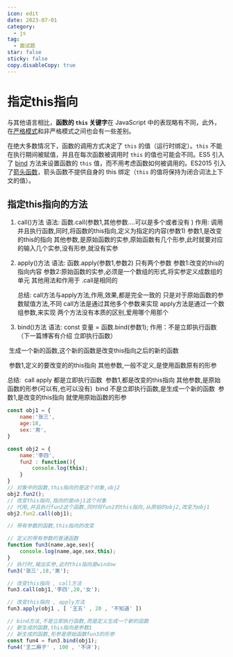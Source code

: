```yaml
---
icon: edit
date: 2023-07-01
category:
  - js
tag:
  - 面试题
star: false
sticky: false
copy.disableCopy: true
---
```


#  指定this指向

与其他语言相比，**函数的 `this` 关键字**在 JavaScript 中的表现略有不同，此外，在[严格模式](https://developer.mozilla.org/zh-CN/docs/Web/JavaScript/Reference/Strict_mode)和非严格模式之间也会有一些差别。

在绝大多数情况下，函数的调用方式决定了 `this` 的值（运行时绑定）。`this` 不能在执行期间被赋值，并且在每次函数被调用时 `this` 的值也可能会不同。ES5 引入了 [bind](https://developer.mozilla.org/zh-CN/docs/Web/JavaScript/Reference/Global_Objects/Function/bind) 方法来设置函数的 `this` 值，而不用考虑函数如何被调用的。ES2015 引入了[箭头函数](https://developer.mozilla.org/zh-CN/docs/Web/JavaScript/Reference/Functions/Arrow_functions)，箭头函数不提供自身的 this 绑定（`this` 的值将保持为闭合词法上下文的值）。<!-- more -->

## 指定this指向的方法

1.  call()方法
   语法: 函数.call(参数1,其他参数....可以是多个或者没有 )
   作用: 调用并且执行函数,同时,将函数的this指向,定义为指定的内容(参数1)
           参数1,是改变的this的指向
           其他参数,是原始函数的实参,原始函数有几个形参,此时就要对应的输入几个实参,没有形参,就没有实参

2. apply()方法
   语法: 函数.apply(参数1,参数2)  只有两个参数
           参数1:改变的this的指向内容
           参数2:原始函数的实参,必须是一个数组的形式,将实参定义成数组的单元
   其他用法和作用于 .call是相同的

   总结: call方法与apply方法,作用,效果,都是完全一致的
           只是对于原始函数的参数赋值方法,不同
           call方法是通过其他多个参数来实现
           apply方法是通过一个数组参数,来实现
           两个方法没有本质的区别,爱用哪个用那个

3.  bind()方法
   语法: const 变量 = 函数.bind(参数1);
   作用：不是立即执行函数（下一篇博客有介绍 立即执行函数）

   ​			生成一个新的函数,这个新的函数是改变this指向之后的新的函数

   ​			参数1,定义的要改变的的this指向
   ​			其他参数,一般不定义,是使用函数原有的形参
   
   总结:
   ​    	call apply 都是立即执行函数
   ​        		参数1,都是改变的this指向
   ​       		 其他参数,是原始函数的形参(可以有,也可以没有)
   ​    	bind 不是立即执行函数,是生成一个新的函数
   ​        		参数1,是改变的this指向
   ​        		就使用原始函数的形参

```javascript
const obj1 = {
    name:'张三',
    age:18,
    sex:'男',
}

const obj2 = {
    name:'李四',
    fun2 : function(){
        console.log(this);
    }
}
// 对象中的函数,this指向的是这个对象,obj2
obj2.fun2();
// 改变this指向,指向的是obj1这个对象
// 代用,并且执行fun2这个函数,同时将fun2的this指向,从原始的obj2,改变为obj1
obj2.fun2.call(obj1);

// 带有参数的函数,this指向的改变

// 定义的带有参数的普通函数
function fun3(name,age,sex){
    console.log(name,age,sex,this);
}
// 执行时,输出实参,此时this指向是window
fun3('张三',18,'男');

// 改变this指向 , call方法
fun3.call(obj1,'李四',20,'女');

// 改变this指向 , apply方法
fun3.apply(obj1 , [ '王五' , 20 , '不知道' ])

// bind方法,不是立即执行函数,而是定义生成一个新的函数
// 新生成的函数,this指向是参数1
// 新生成的函数,形参是原始函数fun3的形参
const fun4 = fun3.bind(obj1);
fun4('王二麻子' , 100 , '不详');
```



